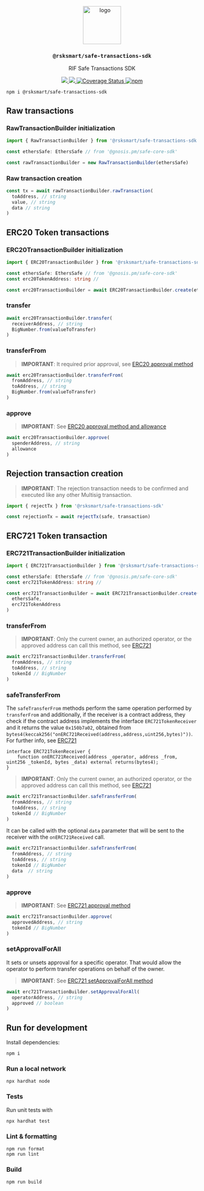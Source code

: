 <p align="middle">
  <img src="https://www.rifos.org/assets/img/logo.svg" alt="logo" height="100" >
</p>
<h3 align="middle"><code>@rsksmart/safe-transactions-sdk</code></h3>
<p align="middle">
    RIF Safe Transactions SDK
</p>
<p align="middle">
  <a href="https://github.com/rsksmart/safe-transactions-sdk/actions?query=workflow%3Aci">
    <img src="https://github.com/rsksmart/safe-transactions-sdk/workflows/ci/badge.svg" />
  </a>
  <a href="https://lgtm.com/projects/g/rsksmart/safe-transactions-sdk/context:javascript">
    <img src="https://img.shields.io/lgtm/grade/javascript/github/rsksmart/safe-transactions-sdk" />
  </a>
  <a href='https://coveralls.io/github/rsksmart/safe-transactions-sdk?branch=main'>
    <img src='https://coveralls.io/repos/github/rsksmart/safe-transactions-sdk/badge.svg?branch=main' alt='Coverage Status' />
  </a>
  <a href="https://badge.fury.io/js/%40rsksmart%2Fsafe-transactions-sdk">
    <img src="https://badge.fury.io/js/%40rsksmart%2Fsafe-transactions-sdk.svg" alt="npm" />
  </a>
</p>

```
npm i @rsksmart/safe-transactions-sdk
```

## Raw transactions

### RawTransactionBuilder initialization

```ts
import { RawTransactionBuilder } from '@rsksmart/safe-transactions-sdk'

const ethersSafe: EthersSafe // from '@gnosis.pm/safe-core-sdk'

const rawTransactionBuilder = new RawTransactionBuilder(ethersSafe)
```

### Raw transaction creation

```ts
const tx = await rawTransactionBuilder.rawTransaction(
  toAddress, // string
  value, // string
  data // string
)
```

## ERC20 Token transactions

### ERC20TransactionBuilder initialization

```ts
import { ERC20TransactionBuilder } from '@rsksmart/safe-transactions-sdk'

const ethersSafe: EthersSafe // from '@gnosis.pm/safe-core-sdk'
const erc20TokenAddress: string //

const erc20TransactionBuilder = await ERC20TransactionBuilder.create(ethersSafe, erc20TokenAddress)
```

### transfer

```ts
await erc20TransactionBuilder.transfer(
  receiverAddress, // string
  BigNumber.from(valueToTransfer)
)
```

### transferFrom

> **IMPORTANT**: It required prior approval, see [ERC20 approval method](https://eips.ethereum.org/EIPS/eip-20#methods)

```ts
await erc20TransactionBuilder.transferFrom(
  fromAddress, // string
  toAddress, // string
  BigNumber.from(valueToTransfer)
)
```

### approve

> **IMPORTANT**: See [ERC20 approval method and allowance](https://eips.ethereum.org/EIPS/eip-20#methods)

```ts
await erc20TransactionBuilder.approve(
  spenderAddress, // string
  allowance
)
```

## Rejection transaction creation

> **IMPORTANT**: The rejection transaction needs to be confirmed and executed like any other Multisig transaction.

```ts
import { rejectTx } from '@rsksmart/safe-transactions-sdk'

const rejectionTx = await rejectTx(safe, transaction)
```

## ERC721 Token transaction

### ERC721TransactionBuilder initialization

```ts
import { ERC721TransactionBuilder } from '@rsksmart/safe-transactions-sdk'

const ethersSafe: EthersSafe // from '@gnosis.pm/safe-core-sdk'
const erc721TokenAddress: string //

const erc721TransactionBuilder = await ERC721TransactionBuilder.create(
  ethersSafe,
  erc721TokenAddress
)
```

### transferFrom

> **IMPORTANT**: Only the current owner, an authorized operator, or the approved address can call this method, see [ERC721](https://eips.ethereum.org/EIPS/eip-721)

```ts
await erc721TransactionBuilder.transferFrom(
  fromAddress, // string
  toAddress, // string
  tokenId // BigNumber
)
```

### safeTransferFrom

The `safeTransferFrom` methods perform the same operation performed by `transferFrom` and additionally, if the receiver is a contract address, they check if the contract address implements the interface `ERC721TokenReceiver` and it returns the value `0x150b7a02`, obtained from `bytes4(keccak256("onERC721Received(address,address,uint256,bytes)"))`. For further info, see [ERC721](https://eips.ethereum.org/EIPS/eip-721)

```solidity
interface ERC721TokenReceiver {
    function onERC721Received(address _operator, address _from, uint256 _tokenId, bytes _data) external returns(bytes4);
}

```

> **IMPORTANT**: Only the current owner, an authorized operator, or the approved address can call this method, see [ERC721](https://eips.ethereum.org/EIPS/eip-721)

```ts
await erc721TransactionBuilder.safeTransferFrom(
  fromAddress, // string
  toAddress, // string
  tokenId // BigNumber
)
```

It can be called with the optional `data` parameter that will be sent to the receiver with the `onERC721Received` call.

```ts
await erc721TransactionBuilder.safeTransferFrom(
  fromAddress, // string
  toAddress, // string
  tokenId // BigNumber
  data  // string
)
```

### approve

> **IMPORTANT**: See [ERC721 approval method](https://eips.ethereum.org/EIPS/eip-721)

```ts
await erc721TransactionBuilder.approve(
  approvedAddress, // string
  tokenId // BigNumber
)
```

### setApprovalForAll

It sets or unsets approval for a specific operator. That would allow the operator to perform transfer operations on behalf of the owner.

> **IMPORTANT**: See [ERC721 setApprovalForAll method](https://eips.ethereum.org/EIPS/eip-721)

```ts
await erc721TransactionBuilder.setApprovalForAll(
  operatorAddress, // string
  approved // boolean
)
```

## Run for development

Install dependencies:

```
npm i
```

### Run a local network

```
npx hardhat node
```

### Tests

Run unit tests with

```
npx hardhat test
```

### Lint & formatting

```
npm run format
npm run lint
```

### Build

```
npm run build
```
